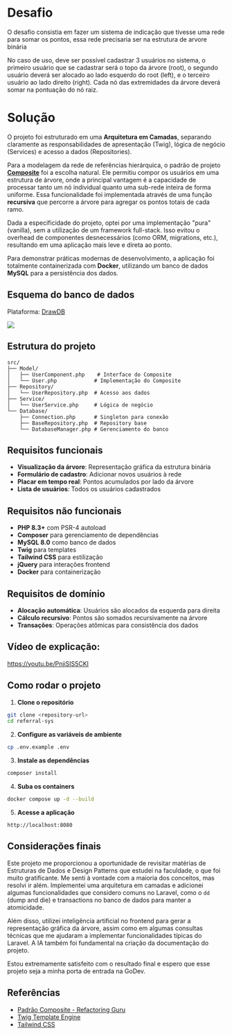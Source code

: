 # Desafio

O desafio consistia em fazer um sistema de indicação que tivesse uma rede para somar os pontos, essa rede precisaria ser na estrutura de arvore binária

No caso de uso, deve ser possível cadastrar 3 usuários no sistema, o primeiro usuário que se cadastrar será o topo da árvore (root), o segundo usuário deverá ser alocado ao lado esquerdo do root (left), e o terceiro usuário ao lado direito (right). Cada nó das extremidades da árvore deverá somar na pontuação do nó raiz. 

# Solução

O projeto foi estruturado em uma **Arquitetura em Camadas**, separando claramente as responsabilidades de apresentação (Twig), lógica de negócio (Services) e acesso a dados (Repositories). 

Para a modelagem da rede de referências hierárquica, o padrão de projeto [**Composite**](https://refactoring.guru/pt-br/design-patterns/composite) foi a escolha natural. Ele permitiu compor os usuários em uma estrutura de árvore, onde a principal vantagem é a capacidade de processar tanto um nó individual quanto uma sub-rede inteira de forma uniforme. Essa funcionalidade foi implementada através de uma função **recursiva** que percorre a árvore para agregar os pontos totais de cada ramo.

Dada a especificidade do projeto, optei por uma implementação "pura" (vanilla), sem a utilização de um framework full-stack. Isso evitou o overhead de componentes desnecessários (como ORM, migrations, etc.), resultando em uma aplicação mais leve e direta ao ponto.

Para demonstrar práticas modernas de desenvolvimento, a aplicação foi totalmente containerizada com **Docker**, utilizando um banco de dados **MySQL** para a persistência dos dados.

## Esquema do banco de dados

Plataforma: [DrawDB](https://www.drawdb.app)

<img src="https://i.ibb.co/MxvD8CpM/Captura-de-tela-2025-09-18-224147.png">

## Estrutura do projeto

```
src/
├── Model/
│   ├── UserComponent.php    # Interface do Composite
│   └── User.php            # Implementação do Composite
├── Repository/
│   └── UserRepository.php  # Acesso aos dados
├── Service/
│   └── UserService.php     # Lógica de negócio
└── Database/
    ├── Connection.php      # Singleton para conexão
    ├── BaseRepository.php  # Repository base
    └── DatabaseManager.php # Gerenciamento do banco
```

## Requisitos funcionais

- **Visualização da árvore**: Representação gráfica da estrutura binária
- **Formulário de cadastro**: Adicionar novos usuários à rede
- **Placar em tempo real**: Pontos acumulados por lado da árvore
- **Lista de usuários**: Todos os usuários cadastrados

## Requisitos não funcionais

- **PHP 8.3+** com PSR-4 autoload
- **Composer** para gerenciamento de dependências
- **MySQL 8.0** como banco de dados
- **Twig** para templates
- **Tailwind CSS** para estilização
- **jQuery** para interações frontend
- **Docker** para containerização

## Requisitos de domínio

- **Alocação automática**: Usuários são alocados da esquerda para direita
- **Cálculo recursivo**: Pontos são somados recursivamente na árvore
- **Transações**: Operações atômicas para consistência dos dados

## Vídeo de explicação:
https://youtu.be/PnjiSIS5CKI
## Como rodar o projeto

1. **Clone o repositório**

```bash
git clone <repository-url>
cd referral-sys
```

2. **Configure as variáveis de ambiente**

```bash
cp .env.example .env
```

3. **Instale as dependências**

```bash
composer install
```

4. **Suba os containers**

```bash
docker compose up -d --build
```

5. **Acesse a aplicação**

```
http://localhost:8080
```

## Considerações finais
Este projeto me proporcionou a oportunidade de revisitar matérias de Estruturas de Dados e Design Patterns que estudei na faculdade, o que foi muito gratificante. Me senti à vontade com a maioria dos conceitos, mas resolvi ir além. Implementei uma arquitetura em camadas e adicionei algumas funcionalidades que considero comuns no Laravel, como o `dd` (dump and die) e transactions no banco de dados para manter a atomicidade.

Além disso, utilizei inteligência artificial no frontend para gerar a representação gráfica da árvore, assim como em algumas consultas técnicas que me ajudaram a implementar funcionalidades típicas do Laravel. A IA também foi fundamental na criação da documentação do projeto.

Estou extremamente satisfeito com o resultado final e espero que esse projeto seja a minha porta de entrada na GoDev.
## **Referências**

- [Padrão Composite - Refactoring Guru](https://refactoring.guru/design-patterns/composite)
- [Twig Template Engine](https://twig.symfony.com/)
- [Tailwind CSS](https://tailwindcss.com/)